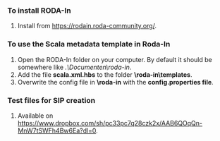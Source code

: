 ### To install RODA-In
1. Install from https://rodain.roda-community.org/.

### To use the Scala metadata template in Roda-In
1. Open the RODA-In folder on your computer. By default it should be somewhere like *.\Documenten\roda-in*.
2. Add the file **scala.xml.hbs** to the folder **\roda-in\templates**.
3. Overwrite the config file in **\roda-in** with the **config.properties file**.

### Test files for SIP creation
1. Available on https://www.dropbox.com/sh/pc33pc7q28czk2x/AAB6QOqQn-MnW7tSWFh4Bw6Ea?dl=0.
